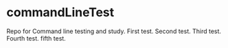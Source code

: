 # commandLineTest

Repo for Command line testing and study.
First test.
Second test.
Third test.
Fourth test.
fifth test.
